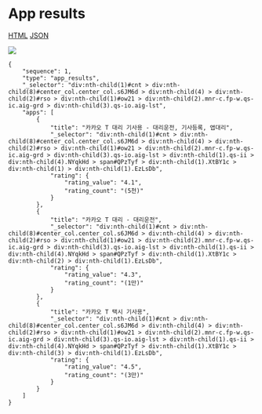 # App results

[HTML](https://ascentkorea-docs.github.io/mobile/features/app\_results/sample.html) [JSON](https://ascentkorea-docs.github.io/mobile/features/app\_results/sample.json)

![](https://lh6.googleusercontent.com/Jx3otfeYd8SEnL2kxPgflpumy-ssAP6fZWDFRvkM\_UTphZnyC30ChUye82n9aASkkN9OOjUaBEaPBFbwygjsfgxPEpEgB\_8t5X16aEPza2Wj1moyDzH9jRdM0QNNTCQI6o9o1d8)

```
{
    "sequence": 1,
    "type": "app_results",
    "_selector": "div:nth-child(1)#cnt > div:nth-child(8)#center_col.center_col.s6JM6d > div:nth-child(4) > div:nth-child(2)#rso > div:nth-child(1)#ow21 > div:nth-child(2).mnr-c.fp-w.qs-ic.aig-grd > div:nth-child(3).qs-io.aig-lst",
    "apps": [
        {
            "title": "카카오 T 대리 기사용 - 대리운전, 기사등록, 앱대리",
            "_selector": "div:nth-child(1)#cnt > div:nth-child(8)#center_col.center_col.s6JM6d > div:nth-child(4) > div:nth-child(2)#rso > div:nth-child(1)#ow21 > div:nth-child(2).mnr-c.fp-w.qs-ic.aig-grd > div:nth-child(3).qs-io.aig-lst > div:nth-child(1).qs-ii > div:nth-child(4).NYqkHd > span#QPzTyf > div:nth-child(1).XtBY1c > div:nth-child(1) > div:nth-child(1).EzLsDb",
            "rating": {
                "rating_value": "4.1",
                "rating_count": "(5천)"
            }
        },
        {
            "title": "카카오 T 대리 - 대리운전",
            "_selector": "div:nth-child(1)#cnt > div:nth-child(8)#center_col.center_col.s6JM6d > div:nth-child(4) > div:nth-child(2)#rso > div:nth-child(1)#ow21 > div:nth-child(2).mnr-c.fp-w.qs-ic.aig-grd > div:nth-child(3).qs-io.aig-lst > div:nth-child(1).qs-ii > div:nth-child(4).NYqkHd > span#QPzTyf > div:nth-child(1).XtBY1c > div:nth-child(2) > div:nth-child(1).EzLsDb",
            "rating": {
                "rating_value": "4.3",
                "rating_count": "(1만)"
            }
        },
        {
            "title": "카카오 T 택시 기사용",
            "_selector": "div:nth-child(1)#cnt > div:nth-child(8)#center_col.center_col.s6JM6d > div:nth-child(4) > div:nth-child(2)#rso > div:nth-child(1)#ow21 > div:nth-child(2).mnr-c.fp-w.qs-ic.aig-grd > div:nth-child(3).qs-io.aig-lst > div:nth-child(1).qs-ii > div:nth-child(4).NYqkHd > span#QPzTyf > div:nth-child(1).XtBY1c > div:nth-child(3) > div:nth-child(1).EzLsDb",
            "rating": {
                "rating_value": "4.5",
                "rating_count": "(3만)"
            }
        }
    ]
}
```
